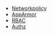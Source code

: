 - [Networkpolicy](https://kubernetes.io/docs/concepts/services-networking/network-policies/)
- [AppArmor](https://kubernetes.io/docs/tutorials/security/apparmor/)
- [RBAC](https://kubernetes.io/docs/reference/access-authn-authz/rbac/)
- [Authz](https://kubernetes.io/docs/reference/access-authn-authz/authorization/)
